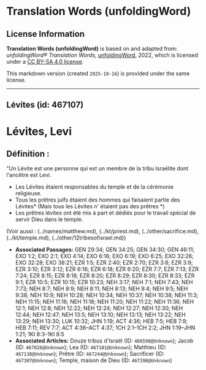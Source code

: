 # Translation Words (unfoldingWord)

## License Information

**Translation Words (unfoldingWord)** is based on and adapted from: _unfoldingWord® Translation Words_, [unfoldingWord](https://unfoldingword.org/utw), 2022, which is licensed under a [CC BY-SA 4.0 license](https://creativecommons.org/licenses/by-sa/4.0/legalcode.en).

This markdown version (created `2025-10-16`) is provided under the same license.



--------------------------------

## Lévites (id: 467107)

Lévites, Levi
=============

Définition :
------------

"Un Lévite est une personne qui est un membre de la tribu Israélite dont l'ancêtre est Levi.

* Les Lévites étaient responsables du temple et de la cérémonie religieuse.
* Tous les prêtres juifs étaient des hommes qui faisaient partie des Lévites\* (Mais tous les Lévites n' étaient pas des prêtres \*)
* Les prêtres lévites ont été mis à part et dédiés pour le travail spécial de servir Dieu dans le temple.

(Voir aussi : (../names/matthew.md), (../kt/priest.md), (../other/sacrifice.md), (../kt/temple.md), (../other/12tribesofisrael.md))

* **Associated Passages:** GEN 29:34; GEN 34:25; GEN 34:30; GEN 46:11; EXO 1:2; EXO 2:1; EXO 4:14; EXO 6:16; EXO 6:19; EXO 6:25; EXO 32:26; EXO 32:28; EXO 38:21; EZR 1:5; EZR 2:40; EZR 2:70; EZR 3:8; EZR 3:9; EZR 3:10; EZR 3:12; EZR 6:16; EZR 6:18; EZR 6:20; EZR 7:7; EZR 7:13; EZR 7:24; EZR 8:15; EZR 8:18; EZR 8:20; EZR 8:29; EZR 8:30; EZR 8:33; EZR 9:1; EZR 10:5; EZR 10:15; EZR 10:23; NEH 3:17; NEH 7:1; NEH 7:43; NEH 7:73; NEH 8:7; NEH 8:9; NEH 8:11; NEH 8:13; NEH 9:4; NEH 9:5; NEH 9:38; NEH 10:9; NEH 10:28; NEH 10:34; NEH 10:37; NEH 10:38; NEH 11:3; NEH 11:15; NEH 11:16; NEH 11:18; NEH 11:20; NEH 11:22; NEH 11:36; NEH 12:1; NEH 12:8; NEH 12:22; NEH 12:24; NEH 12:27; NEH 12:30; NEH 12:44; NEH 12:47; NEH 13:5; NEH 13:10; NEH 13:13; NEH 13:22; NEH 13:29; NEH 13:30; LUK 10:32; JHN 1:19; ACT 4:36; HEB 7:5; HEB 7:9; HEB 7:11; REV 7:7; ACT 4:36–ACT 4:37; 1CH 2:1–1CH 2:2; JHN 1:19–JHN 1:21; 1KI 8:3–1KI 8:5
* **Associated Articles:** Douze tribus d'Israël (ID: `466598@Unknown`); Jacob (ID: `467026@Unknown`); Lea (ID: `467101@Unknown`); Matthieu (ID: `467138@Unknown`); Prêtre (ID: `467244@Unknown`); Sacrificer (ID: `467307@Unknown`); Temple, maison de Dieu (ID: `467398@Unknown`)

